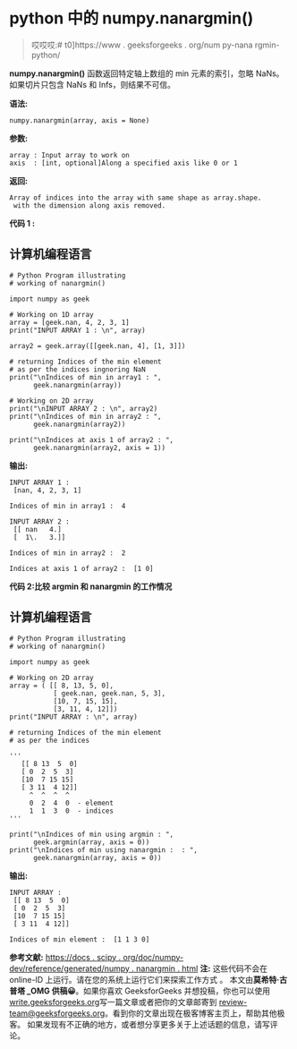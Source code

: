 # python 中的 numpy.nanargmin()

> 哎哎哎:# t0]https://www . geeksforgeeks . org/num py-nana rgmin-python/

**numpy.nanargmin()** 函数返回特定轴上数组的 min 元素的索引，忽略 NaNs。
如果切片只包含 NaNs 和 Infs，则结果不可信。

**语法:**

```
numpy.nanargmin(array, axis = None)
```

**参数:**

```
array : Input array to work on 
axis  : [int, optional]Along a specified axis like 0 or 1
```

**返回:**

```
Array of indices into the array with same shape as array.shape.
 with the dimension along axis removed.
```

**代码 1 :**

## 计算机编程语言

```
# Python Program illustrating
# working of nanargmin()

import numpy as geek

# Working on 1D array
array = [geek.nan, 4, 2, 3, 1]
print("INPUT ARRAY 1 : \n", array)

array2 = geek.array([[geek.nan, 4], [1, 3]])

# returning Indices of the min element
# as per the indices ingnoring NaN
print("\nIndices of min in array1 : ",
      geek.nanargmin(array))

# Working on 2D array
print("\nINPUT ARRAY 2 : \n", array2)
print("\nIndices of min in array2 : ",
      geek.nanargmin(array2))

print("\nIndices at axis 1 of array2 : ",
      geek.nanargmin(array2, axis = 1))
```

**输出:**

```
INPUT ARRAY 1 : 
 [nan, 4, 2, 3, 1]

Indices of min in array1 :  4

INPUT ARRAY 2 : 
 [[ nan   4.]
 [  1\.   3.]]

Indices of min in array2 :  2

Indices at axis 1 of array2 :  [1 0]
```

**代码 2:比较 argmin 和 nanargmin 的工作情况**

## 计算机编程语言

```
# Python Program illustrating
# working of nanargmin()

import numpy as geek

# Working on 2D array
array = ( [[ 8, 13, 5, 0],
           [ geek.nan, geek.nan, 5, 3],
           [10, 7, 15, 15],
           [3, 11, 4, 12]])
print("INPUT ARRAY : \n", array)

# returning Indices of the min element
# as per the indices

'''  
   [[ 8 13  5  0]
   [ 0  2  5  3]
   [10  7 15 15]
   [ 3 11  4 12]]
     ^  ^  ^  ^
     0  2  4  0  - element
     1  1  3  0  - indices
'''

print("\nIndices of min using argmin : ",
      geek.argmin(array, axis = 0))
print("\nIndices of min using nanargmin :  : ",
      geek.nanargmin(array, axis = 0))
```

**输出:**

```
INPUT ARRAY : 
 [[ 8 13  5  0]
 [ 0  2  5  3]
 [10  7 15 15]
 [ 3 11  4 12]]

Indices of min element :  [1 1 3 0]
```

**参考文献:**
[https://docs . scipy . org/doc/numpy-dev/reference/generated/numpy . nanargmin . html](https://docs.scipy.org/doc/numpy-dev/reference/generated/numpy.nanargmin.html)
**注:**
这些代码不会在 online-ID 上运行。请在您的系统上运行它们来探索工作方式
。
本文由**莫希特·古普塔 _OMG 供稿😀**。如果你喜欢 GeeksforGeeks 并想投稿，你也可以使用[write.geeksforgeeks.org](https://write.geeksforgeeks.org)写一篇文章或者把你的文章邮寄到 review-team@geeksforgeeks.org。看到你的文章出现在极客博客主页上，帮助其他极客。
如果发现有不正确的地方，或者想分享更多关于上述话题的信息，请写评论。